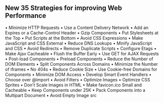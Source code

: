 ## New 35 Strategies for improving Web Performance 

•	Minimize HTTP Requests 
•	Use a Content Delivery Network 
•	Add an Expires or a Cache-Control Header 
•	Gzip Components 
•	Put Stylesheets at the Top 
•	Put Scripts at the Bottom 
•	Avoid CSS Expressions 
•	Make JavaScript and CSS External 
•	Reduce DNS Lookups 
•	Minify JavaScript and CSS 
•	Avoid Redirects
•	Remove Duplicate Scripts
•	Configure Etags
•	Make Ajax Cacheable
•	Flush the Buffer Early
•	Use GET for AJAX Requests
•	Post-load Components
•	Preload Components
•	Reduce the Number of DOM Elements
•	Split Components Across Domains
•	Minimize the Number of iframes
•	No 404s
•	Reduce Cookie Size
•	Use Cookie-free Domains for Components
•	Minimize DOM Access
•	Develop Smart Event Handlers
•	Choose <link> over @import
•	Avoid Filters
•	Optimize Images
•	Optimize CSS Sprites
•	Don't Scale Images in HTML
•	Make favicon.ico Small and Cacheable
•	Keep Components under 25K
•	Pack Components into a Multipart Document
•	Avoid Empty Image src
